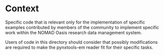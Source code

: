 # Context

Specific code that is relevant only for the implementation of specific examples
contributed by members of the community to implement specific work within
the NOMAD Oasis research data management system.

Users of code in this directory should consider that possibly modifications are
required to make the pynxtools-em reader fit for their specific tasks.
